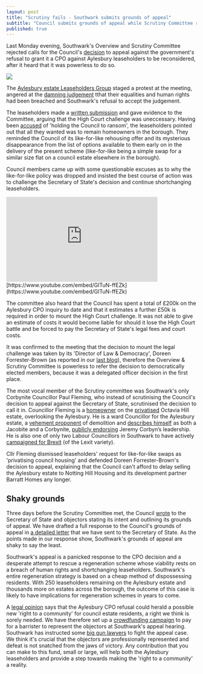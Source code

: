 ```yaml
---
layout: post
title: "Scrutiny fails - Southwark submits grounds of appeal"
subtitle: "Council submits grounds of appeal while Scrutiny Committee rejects call for legal challenge to be reconsidered"
published: true 
---
```

Last Monday evening, Southwark's Overview and Scrutiny Committee rejected calls for the Council's [decision](http://35percent.org/2016-09-26-council-appeals-aylesbury-cpo-decision/) to appeal against the government's refusal to grant it a CPO against Aylesbury leaseholders to be reconsidered, after it heard that it was powerless to do so.

![](http://35percent.org/img/oscprotest.jpg)

The [Aylesbury estate Leaseholders Group](http://halag.wordpress.com) staged a protest at the meeting, angered at the [damning judgement](http://35percent.org/2016-09-18-aylesbury-compulsory-purchase-order-rejected/) tthat their equalities and human rights had been breached and Southwark's refusal to accept the judgement. 

The leaseholders made a [written submission](https://halag.files.wordpress.com/2016/10/oscdeputation_10102016.pdf) and gave evidence to the Committee, arguing that the High Court challenge was uneccessary. Having been [accused](http://www.southwarknews.co.uk/news/aylesbury-plan-face-scrutiny/) of 'holding the Council to ransom', the leaseholders pointed out that all they wanted was to remain homeowners in the borough. They reminded the Council of its like-for-like rehousing offer and its mysterious disappearance from the list of options available to them early on in the delivery of the present scheme (like-for-like being a simple swap for a similar size flat on a council estate elsewhere in the borough).  

Council members came up with some questionable excuses as to why the like-for-like policy was dropped and insisted the best course of action was to challenge the Secretary of State's decision and continue shortchanging leaseholders.   

<iframe width="400" height="225" src="https://www.youtube.com/embed/GlTuN-ffEZk" frameborder="0" allowfullscreen></iframe>
[https://www.youtube.com/embed/GlTuN-ffEZk](https://www.youtube.com/embed/GlTuN-ffEZk)

The committee also heard that the Council has spent a total of £200k on the Aylesbury CPO inquiry to date and that it estimates a further £50k is required in order to mount the High Court challenge. It was not able to give an estimate of costs it would become liable for should it lose the High Court battle and be forced to pay the Secretary of State's legal fees and court costs. 

It was confirmed to the meeting that the decision to mount the legal challenge was taken by its 'Director of Law & Democracy', Doreen Forrester-Brown (as reported in our [last blog](http://35percent.org/2016-10-10-aylesbury-cpo-challenge-called-in/)), therefore the Overview & Scrutiny Committee is powerless to refer the decision to democratically elected members, because it was a delegated officer decision in the first place. 

The most vocal member of the Scrutiny committee was Southwark's only Corbynite Councillor Paul Fleming, who instead of scrutinising the Council's decision to appeal against the Secretary of State, scrutinised the decision to call it in. Councillor Fleming is a [homeowner](http://35percent.org/img/LR_163MerrowSt.pdf) on the [privatised](https://www.theguardian.com/society/2006/jan/18/keyworkerhousing.communities) Octavia Hill estate, overlooking the Aylesbury. He is a ward Councillor for the Aylesbury estate, a [vehement proponent](http://pwfpwfpwf.blogspot.co.uk/2015/03/the-aylesbury-estate-utopia-when.html) of demolition and [describes himself](http://pwfpwfpwf.blogspot.co.uk/2016/06/why-i-have-no-choice-but-to-keepcorbyn.html) as both a Jacobite and a Corbynite, [publicly endorsing](http://www.london-se1.co.uk/news/view/8825) Jeremy Corbyn’s leadership. He is also one of only two Labour Councillors in Southwark to have actively [campaigned for Brexit](http://pwfpwfpwf.blogspot.co.uk/2016/04/brexit-constructive-case-to-leave.html) (of the Lexit variety).
  
Cllr Fleming dismissed leaseholders' request for like-for-like swaps as 'privatising council housing' and defended Doreen Forrester-Brown's decision to appeal, explaining that the Council can't afford to delay selling the Aylesbury estate to Notting Hill Housing and its development partner Barratt Homes any longer.

## Shaky grounds
Three days before the Scrutiny Committee met, the Council [wrote](http://35percent.org/img/20161007_Secretary_of_State_Aylesbury_CPO.pdf) to the Secretary of State and objectors stating its intent and outlining its grounds of appeal. We have drafted a full response to the Council's grounds of appeal in [a detailed letter](http://35percent.org/img/SoSletter17102016.pdf) that we have sent to the Secretary of State. As the points made in our response show, Southwark's grounds of appeal are shaky to say the least.

Southwark's appeal is a panicked response to the CPO decision and a desperate attempt to rescue a regeneration scheme whose viability rests on a breach of human rights and shortchanging leaseholders. Southwark's entire regeneration strategy is based on a cheap method of dispossessing residents. With 250 leaseholders remaining on the Aylesbury estate and thousands more on estates across the borough, the outcome of this case is likely to have implications for regeneration schemes in years to come. 

A [legal opinion](http://hsfnotes.com/realestatedevelopment/2016/09/28/a-new-right-to-a-community-decision-by-the-secretary-of-state-not-to-confirm-the-cpo-for-aylesbury-estate/) says that the Aylesbury CPO refusal could herald a possible new 'right to a community' for council estate residents, a right we think is sorely needed. We have therefore set up a [crowdfunding campaign](https://www.gofundme.com/aylesbury-the-right-to-a-community-2uefgf2s) to pay for a barrister to represent the objectors at Southwark's appeal hearing. Southwark has instructed some [big gun lawyers](https://www.ftbchambers.co.uk/barristers/james-pereira-qc) to fight the appeal case. We think it's crucial that the objectors are professionally represented and defeat is not snatched from the jaws of victory. Any contribution that you can make to this fund, small or large, will help both the Aylesbury leaseholders and provide a step towards making the 'right to a community' a reality. 
